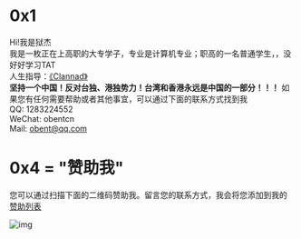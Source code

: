 # 0x1
Hi!我是狱杰<br/>
我是一枚正在上高职的大专学子，专业是计算机专业；职高的一名普通学生，，没好好学习TAT<br/>
人生指导：[《Clannad》](https://www.bilibili.com/bangumi/play/ss1177/)<br/>
**坚持一个中国！反对台独、港独势力！台湾和香港永远是中国的一部分！！！**
如果您有任何需要帮助或者其他事宜，可以通过下面的联系方式找到我<br/>
QQ: 1283224552<br/>
WeChat: obentcn<br/>
Mail: obent@qq.com
# 0x4 = "赞助我"

您可以通过扫描下面的二维码赞助我。留言您的联系方式，我会将您添加到我的 [赞助列表](https://yujienb.cn/help.html)

![img](https://cdn.jsdelivr.net/gh/obentnet/imXinJieCDN@0.0.1/public/help.jpg)
